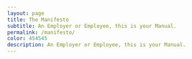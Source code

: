 ```yaml
---
layout: page
title: The Manifesto
subtitle: An Employer or Employee, this is your Manual.
permalink: /manifesto/
color: 454545
description: An Employer or Employee, this is your Manual.
---
```

